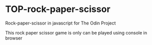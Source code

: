 # TOP-rock-paper-scissor
Rock-paper-scissor in javascript for The Odin Project

This rock paper scissor game is only can be played using console in browser